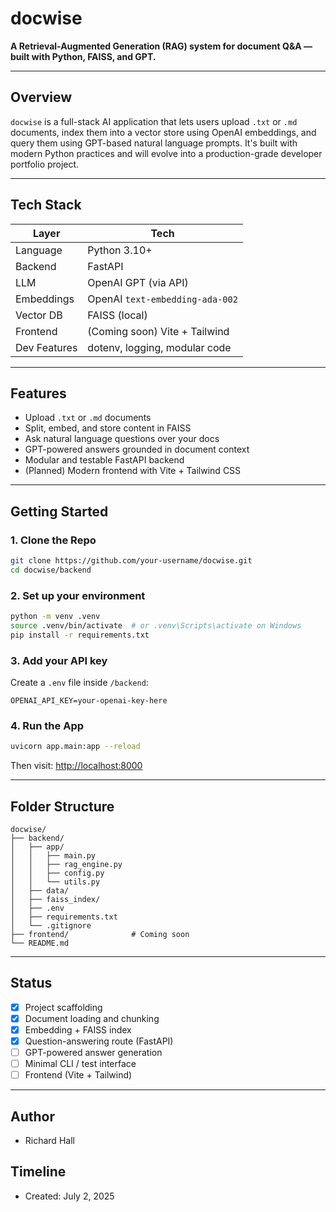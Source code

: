 # docwise

**A Retrieval-Augmented Generation (RAG) system for document Q&A — built with Python, FAISS, and GPT.**

---

## Overview

`docwise` is a full-stack AI application that lets users upload `.txt` or `.md` documents, index them into a vector store using OpenAI embeddings, and query them using GPT-based natural language prompts. It's built with modern Python practices and will evolve into a production-grade developer portfolio project.

---

## Tech Stack

| Layer        | Tech                          |
|--------------|-------------------------------|
| Language     | Python 3.10+                  |
| Backend      | FastAPI                       |
| LLM          | OpenAI GPT (via API)          |
| Embeddings   | OpenAI `text-embedding-ada-002` |
| Vector DB    | FAISS (local)                 |
| Frontend     | (Coming soon) Vite + Tailwind |
| Dev Features | dotenv, logging, modular code |

---

## Features

- Upload `.txt` or `.md` documents
- Split, embed, and store content in FAISS
- Ask natural language questions over your docs
- GPT-powered answers grounded in document context
- Modular and testable FastAPI backend
- (Planned) Modern frontend with Vite + Tailwind CSS

---

## Getting Started

### 1. Clone the Repo

```bash
git clone https://github.com/your-username/docwise.git
cd docwise/backend
```

### 2. Set up your environment

```bash
python -m venv .venv
source .venv/bin/activate  # or .venv\Scripts\activate on Windows
pip install -r requirements.txt
```

### 3. Add your API key

Create a `.env` file inside `/backend`:

```env
OPENAI_API_KEY=your-openai-key-here
```

### 4. Run the App

```bash
uvicorn app.main:app --reload
```

Then visit: [http://localhost:8000](http://localhost:8000)

---

## Folder Structure

```
docwise/
├── backend/
│   ├── app/
│   │   ├── main.py
│   │   ├── rag_engine.py
│   │   ├── config.py
│   │   └── utils.py
│   ├── data/
│   ├── faiss_index/
│   ├── .env
│   ├── requirements.txt
│   └── .gitignore
├── frontend/              # Coming soon
└── README.md
```

---

## Status

- [x] Project scaffolding
- [x] Document loading and chunking
- [x] Embedding + FAISS index
- [x] Question-answering route (FastAPI)
- [ ] GPT-powered answer generation
- [ ] Minimal CLI / test interface
- [ ] Frontend (Vite + Tailwind)

---

## Author

- Richard Hall

## Timeline

- Created: July 2, 2025
